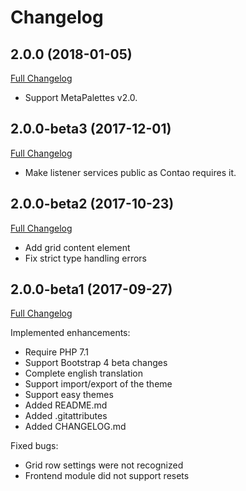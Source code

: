 
Changelog
=========

2.0.0 (2018-01-05)
------------------------

[Full Changelog](https://github.com/contao-bootstrap/grid/compare/2.0.0-beta3...2.0.0)

 - Support MetaPalettes v2.0.
 
2.0.0-beta3 (2017-12-01)
------------------------

[Full Changelog](https://github.com/contao-bootstrap/grid/compare/2.0.0-beta2...2.0.0-beta3)

 - Make listener services public as Contao requires it.

2.0.0-beta2 (2017-10-23)
------------------------

[Full Changelog](https://github.com/contao-bootstrap/grid/compare/2.0.0-beta1...2.0.0-beta2)

 - Add grid content element
 - Fix strict type handling errors


2.0.0-beta1 (2017-09-27)
------------------------

[Full Changelog](https://github.com/contao-bootstrap/grid/compare/2.0.0-alpha1...2.0.0-beta1)

Implemented enhancements:

 - Require PHP 7.1
 - Support Bootstrap 4 beta changes
 - Complete english translation
 - Support import/export of the theme
 - Support easy themes
 - Added README.md
 - Added .gitattributes
 - Added CHANGELOG.md

Fixed bugs:

 - Grid row settings were not recognized
 - Frontend module did not support resets
